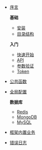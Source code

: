 * [序言](preface/preface.md)

  **基础**
    * [安装](base/install.md)
    * [目录结构](base/directory.md)
    
  **入门**
    * [快速开始](start/start.md)
    * [API](start/api.md)
    * [参数验证](start/validate.md)
    * [Token](start/token.md)
        
* [公共函数](common/common.md)
* [全局配置](config/config.md)

  **数据库**
    * [Redis](database/redis.md)
    * [MongoDB](database/mongodb.md)
    * [MySQL](database/mysql.md)  
     
* [框架内置业务](service/service.md)
* [错误日志](log/log.md)
